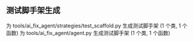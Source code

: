 ## 测试脚手架生成

为 tools/ai_fix_agent/strategies/test_scaffold.py 生成测试脚手架 (1 个类, 1 个函数)
为 tools/ai_fix_agent/agent.py 生成测试脚手架 (1 个类, 1 个函数)